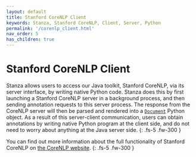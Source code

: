 ```yaml
---
layout: default
title: Stanford CoreNLP Client
keywords: Stanza, Stanford CoreNLP, Client, Server, Python
permalink: '/corenlp_client.html'
nav_order: 5
has_children: true
---
```


# Stanford CoreNLP Client

Stanza allows users to access our Java toolkit, Stanford CoreNLP, via its server interface, by writing native Python code. Stanza does this by first launching a Stanford CoreNLP server in a background process, and then sending annotation requests to this server process. The response from the CoreNLP server will then be parsed and rendered into a [`Document`](data_objects.md#document) Python object. As a result of this server-client communication, users can obtain annotations by writing native Python program at the client side, and do not need to worry about anything at the Java server side.
{: .fs-5 .fw-300 }

You can find out more information about the full functionality of Stanford CoreNLP on [the CoreNLP website](https://stanfordnlp.github.io/CoreNLP/).
{: .fs-5 .fw-300 }

